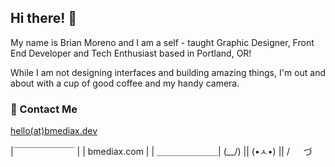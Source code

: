 ## Hi there! :wave:
My name is Brian Moreno and I am a self - taught Graphic Designer, Front End Developer and Tech Enthusiast based in Portland, OR!

While I am not designing interfaces and building amazing things, I'm out and about with a cup of good coffee and my handy camera.

### :email: Contact Me
[hello(at)bmediax.dev](mailto:hello@bmediax.dev)

|￣￣￣￣￣￣￣ |
| bmediax.com |
| ＿＿＿＿＿＿＿|
(\__/)  ||
(•ㅅ•) ||
/ 　 づ
